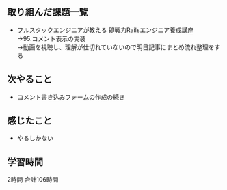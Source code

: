 ## 取り組んだ課題一覧
- フルスタックエンジニアが教える 即戦力Railsエンジニア養成講座<br>
  →95.コメント表示の実装<br>
   →動画を視聴し、理解が仕切れていないので明日記事にまとめ流れ整理をする

## 次やること 
- コメント書き込みフォームの作成の続き
## 感じたこと
- やるしかない


## 学習時間
2時間
合計106時間
